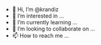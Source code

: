 - 👋 Hi, I’m @krandiz
- 👀 I’m interested in ...
- 🌱 I’m currently learning ...
- 💞️ I’m looking to collaborate on ...
- 📫 How to reach me ...

<!---
krandiz/krandiz is a ✨ special ✨ repository because its `README.md` (this file) appears on your GitHub profile.
You can click the Preview link to take a look at your changes.
--->
